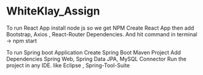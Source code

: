 # WhiteKlay_Assign

To run React App 
install node js so we get NPM 
Create React App
then add Bootstrap, Axios , React-Router Dependencies.
And hit command in terminal -> npm start

To run Spring boot Application
Create Spring Boot Maven Project
Add Dependencies Spring Web, Spring Data JPA, MySQL Connector
Run the project in any IDE. like Eclipse , Spring-Tool-Suite
